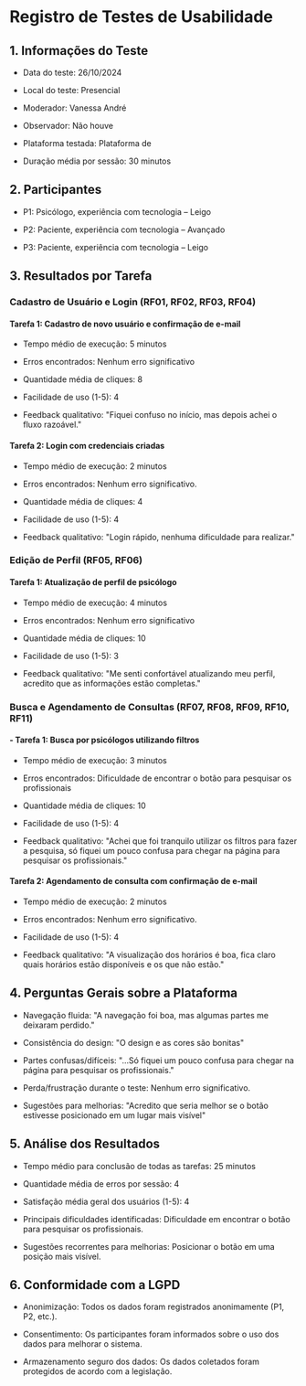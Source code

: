 # Registro de Testes de Usabilidade

## 1. Informações do Teste 

- Data do teste: 26/10/2024 

- Local do teste: Presencial 

- Moderador: Vanessa André 

- Observador: Não houve 

- Plataforma testada: Plataforma de 

- Duração média por sessão: 30 minutos


## 2. Participantes 

- P1: Psicólogo, experiência com tecnologia – Leigo 

- P2: Paciente, experiência com tecnologia – Avançado 

- P3: Paciente, experiência com tecnologia – Leigo 


## 3. Resultados por Tarefa 

### Cadastro de Usuário e Login (RF01, RF02, RF03, RF04) 

#### Tarefa 1: Cadastro de novo usuário e confirmação de e-mail 

- Tempo médio de execução: 5 minutos 

- Erros encontrados: Nenhum erro significativo 

- Quantidade média de cliques: 8 

- Facilidade de uso (1-5): 4 

- Feedback qualitativo: "Fiquei confuso no início, mas depois achei o fluxo razoável." 


#### Tarefa 2: Login com credenciais criadas 

- Tempo médio de execução: 2 minutos 

- Erros encontrados: Nenhum erro significativo. 

- Quantidade média de cliques: 4 

- Facilidade de uso (1-5): 4 

- Feedback qualitativo: "Login rápido, nenhuma dificuldade para realizar." 


### Edição de Perfil (RF05, RF06) 

#### Tarefa 1: Atualização de perfil de psicólogo 

- Tempo médio de execução: 4 minutos 

- Erros encontrados: Nenhum erro significativo 

- Quantidade média de cliques: 10 

- Facilidade de uso (1-5): 3 

- Feedback qualitativo: "Me senti confortável atualizando meu perfil, acredito que as informações estão completas." 


### Busca e Agendamento de Consultas (RF07, RF08, RF09, RF10, RF11) 

#### - Tarefa 1: Busca por psicólogos utilizando filtros 

- Tempo médio de execução: 3 minutos 

- Erros encontrados: Dificuldade de encontrar o botão para pesquisar os profissionais 

- Quantidade média de cliques: 10 

- Facilidade de uso (1-5): 4 

- Feedback qualitativo: "Achei que foi tranquilo utilizar os filtros para fazer a pesquisa, só fiquei um pouco confusa para chegar na página para pesquisar os profissionais." 


#### Tarefa 2: Agendamento de consulta com confirmação de e-mail 

- Tempo médio de execução: 2 minutos 

- Erros encontrados: Nenhum erro significativo. 

- Facilidade de uso (1-5): 4 

- Feedback qualitativo: "A visualização dos horários é boa, fica claro quais horários estão disponíveis e os que não estão." 


## 4. Perguntas Gerais sobre a Plataforma 

- Navegação fluida: "A navegação foi boa, mas algumas partes me deixaram perdido." 

- Consistência do design: "O design e as cores são bonitas" 

- Partes confusas/difíceis: "...Só fiquei um pouco confusa para chegar na página para pesquisar os profissionais." 

- Perda/frustração durante o teste: Nenhum erro significativo. 

- Sugestões para melhorias: "Acredito que seria melhor se o botão estivesse posicionado em um lugar mais visível" 


## 5. Análise dos Resultados 

- Tempo médio para conclusão de todas as tarefas: 25 minutos 

- Quantidade média de erros por sessão: 4 

- Satisfação média geral dos usuários (1-5): 4 

- Principais dificuldades identificadas: Dificuldade em encontrar o botão para pesquisar os profissionais. 

- Sugestões recorrentes para melhorias: Posicionar o botão em uma posição mais visível. 


## 6. Conformidade com a LGPD 

- Anonimização: Todos os dados foram registrados anonimamente (P1, P2, etc.). 

- Consentimento: Os participantes foram informados sobre o uso dos dados para melhorar o sistema. 

- Armazenamento seguro dos dados: Os dados coletados foram protegidos de acordo com a legislação. 



